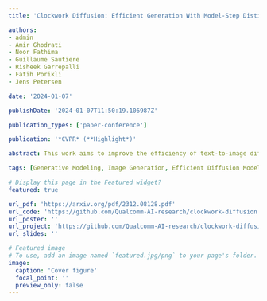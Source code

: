 ```yaml
---
title: 'Clockwork Diffusion: Efficient Generation With Model-Step Distillation'

authors:
- admin
- Amir Ghodrati
- Noor Fathima
- Guillaume Sautiere
- Risheek Garrepalli
- Fatih Porikli
- Jens Petersen

date: '2024-01-07'

publishDate: '2024-01-07T11:50:19.106987Z'

publication_types: ['paper-conference']

publication: '*CVPR* (**Highlight*)'

abstract: This work aims to improve the efficiency of text-to-image diffusion models. While diffusion models use computationally expensive UNet-based denoising operations in every generation step, we identify that not all operations are equally relevant for the final output quality. In particular, we observe that UNet layers operating on high-res feature maps are relatively sensitive to small perturbations. In contrast, low-res feature maps influence the semantic layout of the final image and can often be perturbed with no noticeable change in the output. Based on this observation, we propose Clockwork Diffusion, a method that periodically reuses computation from preceding denoising steps to approximate low-res feature maps at one or more subsequent steps. For multiple baselines, and for both text-to-image generation and image editing, we demonstrate that Clockwork leads to comparable or improved perceptual scores with drastically reduced computational complexity. As an example, for Stable Diffusion v1.5 with 8 DPM++ steps we save 32% of FLOPs with negligible FID and CLIP change.

tags: [Generative Modeling, Image Generation, Efficient Diffusion Model]

# Display this page in the Featured widget?
featured: true

url_pdf: 'https://arxiv.org/pdf/2312.08128.pdf'
url_code: 'https://github.com/Qualcomm-AI-research/clockwork-diffusion'
url_poster: ''
url_project: 'https://github.com/Qualcomm-AI-research/clockwork-diffusion'
url_slides: ''

# Featured image
# To use, add an image named `featured.jpg/png` to your page's folder.
image:
  caption: 'Cover figure'
  focal_point: ''
  preview_only: false
---
```

